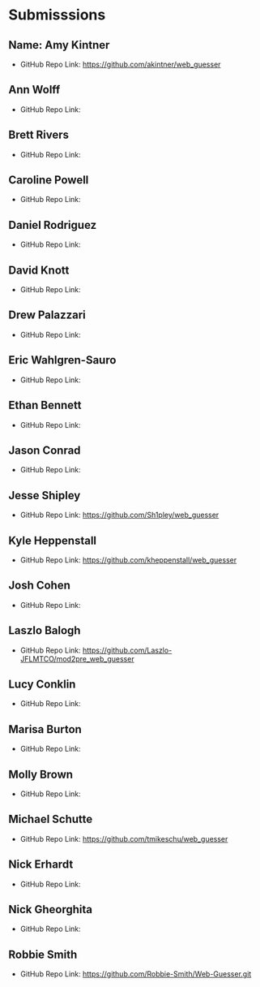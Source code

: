 # Submisssions

## Name: Amy Kintner

* GitHub Repo Link: https://github.com/akintner/web_guesser

## Ann Wolff

* GitHub Repo Link:

## Brett Rivers

* GitHub Repo Link:

## Caroline Powell

* GitHub Repo Link:

## Daniel Rodriguez

* GitHub Repo Link:

## David Knott

* GitHub Repo Link:

## Drew Palazzari

* GitHub Repo Link:

## Eric Wahlgren-Sauro

* GitHub Repo Link:

## Ethan Bennett

* GitHub Repo Link:

## Jason Conrad

* GitHub Repo Link:

## Jesse Shipley

* GitHub Repo Link: https://github.com/Sh1pley/web_guesser

## Kyle Heppenstall

* GitHub Repo Link: https://github.com/kheppenstall/web_guesser

## Josh Cohen

* GitHub Repo Link:

## Laszlo Balogh

* GitHub Repo Link: https://github.com/Laszlo-JFLMTCO/mod2pre_web_guesser

## Lucy Conklin

* GitHub Repo Link:

## Marisa Burton

* GitHub Repo Link:

## Molly Brown

* GitHub Repo Link:

## Michael Schutte

* GitHub Repo Link: https://github.com/tmikeschu/web_guesser

## Nick Erhardt

* GitHub Repo Link:

## Nick Gheorghita

* GitHub Repo Link:

## Robbie Smith

* GitHub Repo Link: https://github.com/Robbie-Smith/Web-Guesser.git
